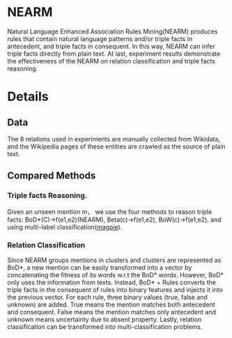 # NEARM 
Natural Language Enhanced Association Rules Mining(NEARM) produces rules that  contain  natural  language  patterns and/or triple facts  in antecedent, and triple facts in consequent. In this way, NEARM can infer triple facts directly from plain text. At last, experiment
results demonstrate the effectiveness of the NEARM on relation classification  and  triple  facts  reasoning.

# Details
## Data
The  8 relations  used  in  experiments  are  manually  collected from Wikidata, and the Wikipedia pages of these entities are crawled as the source of plain text.
## Compared Methods
### Triple  facts  Reasoning.
Given  an  unseen  mention m， we  use  the  four  methods  to  reason  triple facts: BoD*(C)->f(e1,e2)(NEARM), Beta(c)->f(e1,e2), BoW(c)->f(e1,e2), and using multi-label classification([magpie](https://github.com/inspirehep/magpie)).
### Relation Classification
Since NEARM groups mentions in clusters and clusters are represented as BoD*, a new mention can  be  easily  transformed  into  a  vector  by  concatenating  the fitness  of  its  words  w.r.t  the  BoD*  words. However,  BoD*  only  uses  the  information  from  texts.  Instead,  BoD*  +  Rules  converts  the triple facts in the consequent of rules into binary features and injects it into the previous vector. For each rule, three binary values  (true,  false  and  unknown)  are  added.  True  means  the mention matches both antecedent and consequent. False means the mention matches only antecedent and unknown means uncertainty due to absent property. Lastly, relation classification can be transformed into multi-classification problems.



